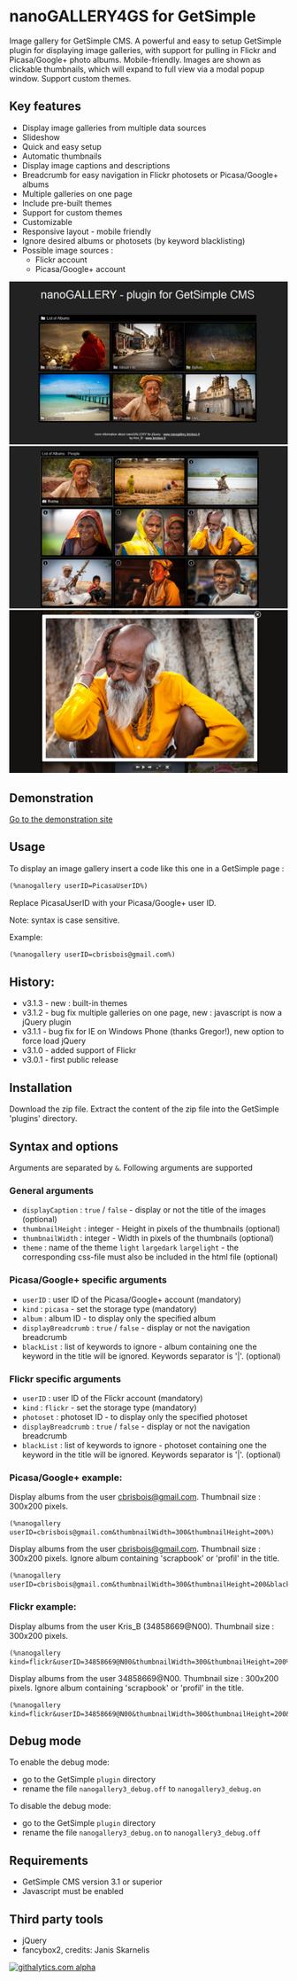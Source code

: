 nanoGALLERY4GS for GetSimple
===========

Image gallery for GetSimple CMS.
A powerful and easy to setup GetSimple plugin for displaying image galleries, with support for pulling in Flickr and Picasa/Google+ photo albums. Mobile-friendly.
Images are shown as clickable thumbnails, which will expand to full view via a modal popup window. Support custom themes.

Key features
--------
- Display image galleries from multiple data sources
- Slideshow
- Quick and easy setup
- Automatic thumbnails
- Display image captions and descriptions
- Breadcrumb for easy navigation in Flickr photosets or Picasa/Google+ albums
- Multiple galleries on one page
- Include pre-built themes
- Support for custom themes
- Customizable 
- Responsive layout - mobile friendly
- Ignore desired albums or photosets (by keyword blacklisting)
- Possible image sources :
  * Flickr account
  * Picasa/Google+ account

![Screenshot](/nanogallery3/doc/nanoGALLERY4GS_screenshot.png?raw=true "Screenshot")
![Screenshot](/nanogallery3/doc/nanoGALLERY4GS_screenshot3.png?raw=true "Screenshot")
![Screenshot](/nanogallery3/doc/nanoGALLERY4GS_screenshot2.png?raw=true "Screenshot")


Demonstration
-------------

[Go to the demonstration site](http://www.nanogallery4gs.brisbois.fr/)

Usage
-----

To display an image gallery insert a code like this one in a GetSimple page :

``` HTML
(%nanogallery userID=PicasaUserID%)
```

Replace PicasaUserID with your Picasa/Google+ user ID.

Note: syntax is case sensitive.

Example:

``` HTML
(%nanogallery userID=cbrisbois@gmail.com%)
```


History:
-----

* v3.1.3 - new : built-in themes
* v3.1.2 - bug fix multiple galleries on one page, new : javascript is now a jQuery plugin
* v3.1.1 - bug fix for IE on Windows Phone (thanks Gregor!), new option to force load jQuery
* v3.1.0 - added support of Flickr
* v3.0.1 - first public release


Installation
-----
Download the zip file. Extract the content of the zip file into the GetSimple 'plugins' directory.


Syntax and options
------------------
Arguments are separated by ```&```. Following arguments are supported 

### General arguments
* ```displayCaption``` : ```true``` / ```false``` - display or not the title of the images (optional)
* ```thumbnailHeight``` : integer - Height in pixels of the thumbnails (optional)
* ```thumbnailWidth``` : integer - Width in pixels of the thumbnails (optional)
* ```theme``` : name of the theme ```light``` ```largedark``` ```largelight``` - the corresponding css-file must also be included in the html file (optional)

### Picasa/Google+ specific arguments
* ```userID``` : user ID of the Picasa/Google+ account (mandatory)
* ```kind``` : ```picasa``` - set the storage type (mandatory)
* ```album``` : album ID - to display only the specified album 
* ```displayBreadcrumb``` : ```true``` / ```false``` - display or not the navigation breadcrumb
* ```blackList``` : list of keywords to ignore - album containing one the keyword in the title will be ignored. Keywords separator is '|'. (optional)

### Flickr specific arguments
* ```userID``` : user ID of the Flickr account (mandatory)
* ```kind``` : ```flickr``` - set the storage type (mandatory)
* ```photoset``` : photoset ID - to display only the specified photoset 
* ```displayBreadcrumb``` : ```true``` / ```false``` - display or not the navigation breadcrumb
* ```blackList``` : list of keywords to ignore - photoset containing one the keyword in the title will be ignored. Keywords separator is '|'. (optional)




### Picasa/Google+ example:

Display albums from the user cbrisbois@gmail.com. Thumbnail size : 300x200 pixels.

```
(%nanogallery userID=cbrisbois@gmail.com&thumbnailWidth=300&thumbnailHeight=200%)
```

Display albums from the user cbrisbois@gmail.com. Thumbnail size : 300x200 pixels. Ignore album containing 'scrapbook' or 'profil' in the title.

```
(%nanogallery userID=cbrisbois@gmail.com&thumbnailWidth=300&thumbnailHeight=200&blackList=scrapbook|profil%)
```



### Flickr example:

Display albums from the user Kris_B (34858669@N00). Thumbnail size : 300x200 pixels.

```
(%nanogallery kind=flickr&userID=34858669@N00&thumbnailWidth=300&thumbnailHeight=200%)
```

Display albums from the user 34858669@N00. Thumbnail size : 300x200 pixels. Ignore album containing 'scrapbook' or 'profil' in the title.

```
(%nanogallery kind=flickr&userID=34858669@N00&thumbnailWidth=300&thumbnailHeight=200&blackList=scrapbook|profil%)
```


Debug mode
----------

To enable the debug mode:

* go to the GetSimple ```plugin``` directory
* rename the file ```nanogallery3_debug.off``` to ```nanogallery3_debug.on```

To disable the debug mode:

* go to the GetSimple ```plugin``` directory
* rename the file ```nanogallery3_debug.on``` to ```nanogallery3_debug.off```


Requirements
------------
* GetSimple CMS version 3.1 or superior
* Javascript must be enabled

Third party tools
-----------------
* jQuery
* fancybox2, credits: Janis Skarnelis


[![githalytics.com alpha](https://cruel-carlota.pagodabox.com/de295d45496c01bb871078aac2bcfcac "githalytics.com")](http://githalytics.com/Kris-B/nanoGALLERY)

